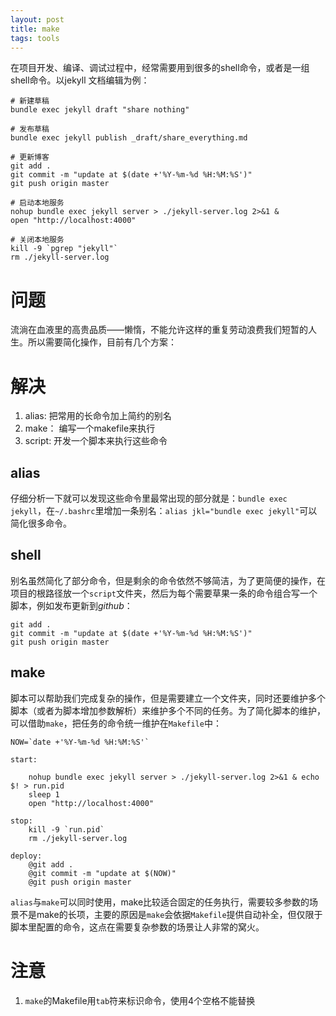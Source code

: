 ```yaml
---
layout: post
title: make
tags: tools
---
```

在项目开发、编译、调试过程中，经常需要用到很多的shell命令，或者是一组shell命令。以jekyll 文档编辑为例：

``` shell
# 新建草稿
bundle exec jekyll draft "share nothing"

# 发布草稿
bundle exec jekyll publish _draft/share_everything.md

# 更新博客
git add .
git commit -m "update at $(date +'%Y-%m-%d %H:%M:%S')"
git push origin master

# 启动本地服务
nohup bundle exec jekyll server > ./jekyll-server.log 2>&1 &
open "http://localhost:4000"

# 关闭本地服务
kill -9 `pgrep "jekyll"`
rm ./jekyll-server.log

```

# 问题

流淌在血液里的高贵品质——懒惰，不能允许这样的重复劳动浪费我们短暂的人生。所以需要简化操作，目前有几个方案：

# 解决

1. alias: 把常用的长命令加上简约的别名
1. make： 编写一个makefile来执行
1. script: 开发一个脚本来执行这些命令

## alias

仔细分析一下就可以发现这些命令里最常出现的部分就是：```bundle exec jekyll```，在```~/.bashrc```里增加一条别名：```alias jkl="bundle exec jekyll"```可以简化很多命令。

## shell

别名虽然简化了部分命令，但是剩余的命令依然不够简洁，为了更简便的操作，在项目的根路径放一个```script```文件夹，然后为每个需要草果一条的命令组合写一个脚本，例如发布更新到*github*：

``` shell
git add .
git commit -m "update at $(date +'%Y-%m-%d %H:%M:%S')"
git push origin master
```

## make

脚本可以帮助我们完成复杂的操作，但是需要建立一个文件夹，同时还要维护多个脚本（或者为脚本增加参数解析）来维护多个不同的任务。为了简化脚本的维护，可以借助```make```，把任务的命令统一维护在```Makefile```中：

``` shell
NOW=`date +'%Y-%m-%d %H:%M:%S'`

start:

	nohup bundle exec jekyll server > ./jekyll-server.log 2>&1 & echo $! > run.pid
	sleep 1
	open "http://localhost:4000"

stop:
	kill -9 `run.pid`
	rm ./jekyll-server.log

deploy:
	@git add .
	@git commit -m "update at $(NOW)"
	@git push origin master

```

```alias```与```make```可以同时使用，make比较适合固定的任务执行，需要较多参数的场景不是make的长项，主要的原因是```make```会依据```Makefile```提供自动补全，但仅限于脚本里配置的命令，这点在需要复杂参数的场景让人非常的窝火。

# 注意
1. ```make```的Makefile用```tab```符来标识命令，使用4个空格不能替换